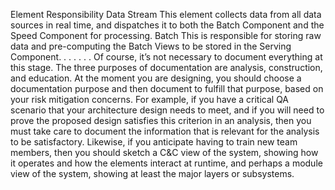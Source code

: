 Element Responsibility Data Stream This element collects data from all data sources in real time, and dispatches it to both the Batch Component and the Speed Component for processing. Batch This is responsible for storing raw data and pre-computing the Batch Views to be stored in the Serving Component. . . . . . . Of course, it’s not necessary to document everything at this stage. The three purposes of documentation are analysis, construction, and education. At the moment you are designing, you should choose a documentation purpose and then document to fulfill that purpose, based on your risk mitigation concerns. For example, if you have a critical QA scenario that your architecture design needs to meet, and if you will need to prove the proposed design satisfies this criterion in an analysis, then you must take care to document the information that is relevant for the analysis to be satisfactory. Likewise, if you anticipate having to train new team members, then you should sketch a C&C view of the system, showing how it operates and how the elements interact at runtime, and perhaps a module view of the system, showing at least the major layers or subsystems.
